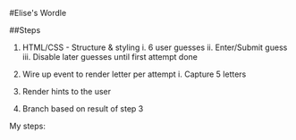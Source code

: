 #Elise's Wordle

##Steps

1. HTML/CSS - Structure & styling
    i. 6 user guesses
    ii. Enter/Submit guess
    iii. Disable later guesses until first attempt done
    
2. Wire up event to render letter per attempt 
    i. Capture 5 letters

3. Render hints to the user

4. Branch based on result of step 3

My steps:

